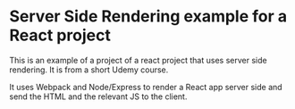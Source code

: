 # Server Side Rendering example for a React project

This is an example of a project of a react project that uses  server side rendering. It is from a short Udemy course. 

It uses Webpack and Node/Express to render a React app server side and send the HTML and the relevant JS to the client.
